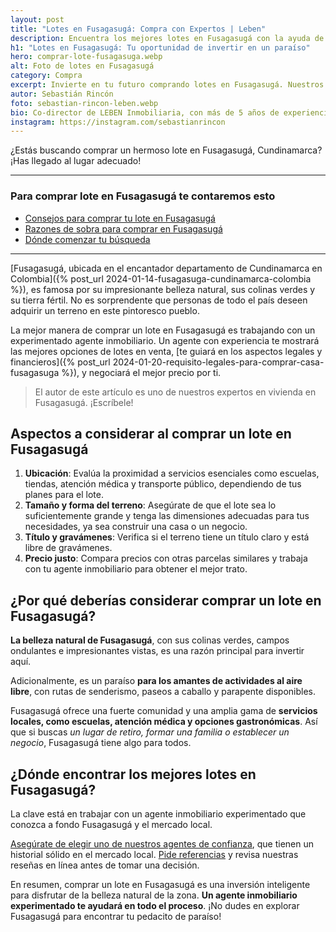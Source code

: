 ```yaml
---
layout: post
title: "Lotes en Fusagasugá: Compra con Expertos | Leben"
description: Encuentra los mejores lotes en Fusagasugá con la ayuda de nuestros expertos agentes. ¡Invierte en tu propio paraíso hoy mismo!
h1: "Lotes en Fusagasugá: Tu oportunidad de invertir en un paraíso"
hero: comprar-lote-fusagasuga.webp
alt: Foto de lotes en Fusagasugá
category: Compra
excerpt: Invierte en tu futuro comprando lotes en Fusagasugá. Nuestros expertos te guiarán en cada paso. Lee los siguientes consejos.
autor: Sebastián Rincón
foto: sebastian-rincon-leben.webp
bio: Co-director de LEBEN Inmobiliaria, con más de 5 años de experiencia en el mercado de propiedades de Fusagasugá. Disfruta compartiendo lo que lo enamora de vivir en esta floreciente ciudad.
instagram: https://instagram.com/sebastianrincon
---
```

¿Estás buscando comprar un hermoso lote en Fusagasugá, Cundinamarca? ¡Has llegado al lugar adecuado!

-----

### Para comprar lote en Fusagasugá te contaremos esto

* [Consejos para comprar tu lote en Fusagasugá](#aspectos-a-considerar-al-comprar-un-lote-en-fusagasugá)
* [Razones de sobra para comprar en Fusagasugá](#¿por-qué-deberías-considerar-comprar-un-lote-en-fusagasugá)
* [Dónde comenzar tu búsqueda](#¿dónde-encontrar-los-mejores-lotes-en-fusagasugá)

-----

[Fusagasugá, ubicada en el encantador departamento de Cundinamarca en Colombia]({% post_url 2024-01-14-fusagasuga-cundinamarca-colombia %}), es famosa por su impresionante belleza natural, sus colinas verdes y su tierra fértil. No es sorprendente que personas de todo el país deseen adquirir un terreno en este pintoresco pueblo.

La mejor manera de comprar un lote en Fusagasugá es trabajando con un experimentado agente inmobiliario. Un agente con experiencia te mostrará las mejores opciones de lotes en venta, [te guiará en los aspectos legales y financieros]({% post_url 2024-01-20-requisito-legales-para-comprar-casa-fusagasuga %}), y negociará el mejor precio por ti.

> El autor de este artículo es uno de nuestros expertos en vivienda en Fusagasugá. ¡Escríbele!

## Aspectos a considerar al comprar un lote en Fusagasugá

1. **Ubicación**: Evalúa la proximidad a servicios esenciales como escuelas, tiendas, atención médica y transporte público, dependiendo de tus planes para el lote.
2. **Tamaño y forma del terreno**: Asegúrate de que el lote sea lo suficientemente grande y tenga las dimensiones adecuadas para tus necesidades, ya sea construir una casa o un negocio.
3. **Título y gravámenes**: Verifica si el terreno tiene un título claro y está libre de gravámenes.
4. **Precio justo**: Compara precios con otras parcelas similares y trabaja con tu agente inmobiliario para obtener el mejor trato.

## ¿Por qué deberías considerar comprar un lote en Fusagasugá?

**La belleza natural de Fusagasugá**, con sus colinas verdes, campos ondulantes e impresionantes vistas, es una razón principal para invertir aquí.

Adicionalmente, es un paraíso **para los amantes de actividades al aire libre**, con rutas de senderismo, paseos a caballo y parapente disponibles.

Fusagasugá ofrece una fuerte comunidad y una amplia gama de **servicios locales, como escuelas, atención médica y opciones gastronómicas**. Así que si buscas *un lugar de retiro, formar una familia o establecer un negocio*, Fusagasugá tiene algo para todos.

## ¿Dónde encontrar los mejores lotes en Fusagasugá?

La clave está en trabajar con un agente inmobiliario experimentado que conozca a fondo Fusagasugá y el mercado local.

[Asegúrate de elegir uno de nuestros agentes de confianza]({{'nosotros'|relative_url}}), que tienen un historial sólido en el mercado local. [Pide referencias]({{'contacto'|relative_url}}) y revisa nuestras reseñas en línea antes de tomar una decisión.

En resumen, comprar un lote en Fusagasugá es una inversión inteligente para disfrutar de la belleza natural de la zona. **Un agente inmobiliario experimentado te ayudará en todo el proceso**. ¡No dudes en explorar Fusagasugá para encontrar tu pedacito de paraíso!
